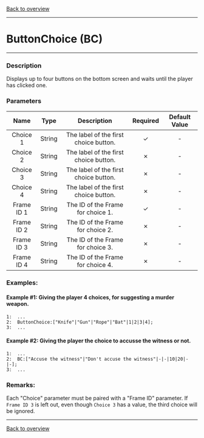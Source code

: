 [Back to overview](index.md)

---
# ButtonChoice (BC)

---

### Description
Displays up to four buttons on the bottom screen and waits until the player has clicked one.

### Parameters

|Name|Type|Description|Required|Default Value|
|:---:|:---:|:---:|:---:|:---:|
|Choice 1|String|The label of the first choice button.|✓|-|
|Choice 2|String|The label of the first choice button.|✗|-|
|Choice 3|String|The label of the first choice button.|✗|-|
|Choice 4|String|The label of the first choice button.|✗|-|
|Frame ID 1|String|The ID of the Frame for choice 1.|✓|-|
|Frame ID 2|String|The ID of the Frame for choice 2.|✗|-|
|Frame ID 3|String|The ID of the Frame for choice 3.|✗|-|
|Frame ID 4|String|The ID of the Frame for choice 4.|✗|-|

### Examples:
#### Example #1: Giving the player 4 choices, for suggesting a murder weapon.
```
1:  ...
2:  ButtonChoice:["Knife"|"Gun"|"Rope"|"Bat"|1|2|3|4];
3:  ...
```

#### Example #2: Giving the player the choice to accusse the witness or not.
```
1:  ...
2:  BC:["Accuse the witness"|"Don't accuse the witness"|-|-|10|20|-|-];
3:  ...
```

### Remarks:
Each "Choice" parameter must be paired with a "Frame ID" parameter. If `Frame ID 3` is left out, even though `Choice 3` has a value, the third choice will be ignored.

---
[Back to overview](index.md)

